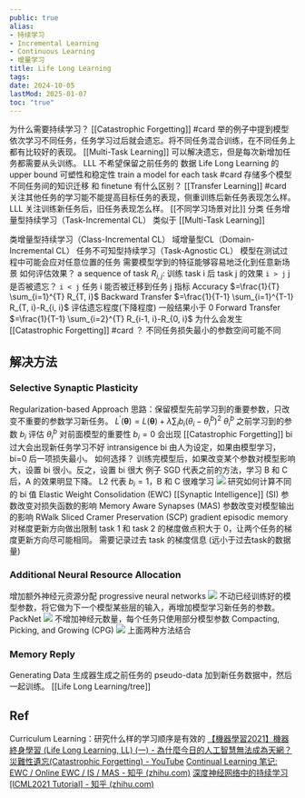 ```yaml
---
public: true
alias:
- 持续学习
- Incremental Learning
- Continuous Learning
- 增量学习
title: Life Long Learning
tags:
date: 2024-10-05
lastMod: 2025-01-07
toc: "true"
---
```


为什么需要持续学习？
[[Catastrophic Forgetting]] #card
举的例子中提到模型依次学习不同任务，任务学习过后就会遗忘。将不同任务混合训练，在不同任务上都有比较好的表现。
[[Multi-Task Learning]] 可以解决遗忘，但是每次新增加任务都需要从头训练。
LLL 不希望保留之前任务的 数据
Life Long Learning 的 upper bound
可塑性和稳定性 train a model for each task #card
存储多个模型
不同任务间的知识迁移
和 finetune 有什么区别？ [[Transfer Learning]] #card
关注其他任务的学习能不能提高目标任务的表现，侧重训练后新任务表现怎么样。
LLL 关注训练新任务后，旧任务表现怎么样。
[[不同学习场景对比]]
分类
任务增量型持续学习（Task-Incremental CL）
类似于 [[Multi-Task Learning]]

类增量型持续学习（Class-Incremental CL）
域增量型CL（Domain-Incremental CL）
任务不可知型持续学习（Task-Agnostic CL）
模型在测试过程中可能会应对任意位置的任务
需要模型学到的特征能够容易地泛化到任意新场景
如何评估效果？
a sequence of task
$R_{i,j}$: 训练 task i 后 task j 的效果
`i > j` j 是否被遗忘？
`i < j` 任务 i 能否被迁移到任务 j
指标
Accuracy $=\frac{1}{T} \sum_{i=1}^{T} R_{T, i}$
Backward Transfer $=\frac{1}{T-1} \sum_{i=1}^{T-1} R_{T, i}-R_{i, i}$
评估遗忘程度(下降程度)
一般结果小于 0
Forward Transfer $=\frac{1}{T-1} \sum_{i=2}^{T} R_{i-1, i}-R_{0, i}$
为什么会发生 [[Catastrophic Forgetting]] #card
？
不同任务损失最小的参数空间可能不同
## 解决方法
### Selective Synaptic Plasticity
Regularization-based Approach
思路：保留模型先前学习到的重要参数，只改变不重要的参数学习新任务。
$L^{\prime}(\boldsymbol{\theta})=L(\boldsymbol{\theta})+\lambda \sum_{i} b_{i}\left(\theta_{i}-\theta_{i}^{b}\right)^{2}$
$\theta ^b_i$ 之前学习到的参数
$b_i$ 评估 $\theta ^b_i$ 对前面模型的重要性
$b_i = 0$ 会出现 [[Catastrophic Forgetting]]
bi 过大会出现新任务学习不好 intransigence
bi 由人为设定，如果由模型学习，bi=0 后一项损失最小。
如何选择？
训练完模型后，如果改变某个参数对模型影响大，设置 bi 很小。反之，设置 bi 很大
例子
SGD 代表之前的方法，学习 B 和 C 后，A 的效果明显下降。
L2 代表 $b_i = 1$，B 和 C 很难学习
![](https://media.xiang578.com/selective-synaptic-plasticity-example.png)
研究如何计算不同的 bi 值
Elastic Weight Consolidation (EWC)
[[Synaptic Intelligence]] (SI) 参数改变对损失函数的影响
Memory Aware Synapses (MAS) 参数改变对模型输出的影响
RWalk
Sliced Cramer Preservation (SCP)
gradient episodic memory
对梯度更新方向做出限制
task 1 和 task 2 的梯度做点积大于 0，让两个任务的梯度更新方向尽可能相同。
需要记录过去 task 的梯度信息 (远小于过去task的数据量)
### Additional Neural Resource Allocation
增加额外神经元资源分配
progressive neural networks
![](https://media.xiang578.com/progressive-neural-networks.png)
不动已经训练好的模型参数，将它做为下一个模型某些层的输入，再增加模型学习新任务的参数。
PackNet
![](https://media.xiang578.com/pack.png)
不增加神经元数量，每个任务只使用部分模型参数
Compacting, Picking, and Growing (CPG)
![](https://media.xiang578.com/compacting-picking-and-growing.png)
上面两种方法结合
### Memory Reply
Generating Data
生成器生成之前任务的 pseudo-data 加到新任务数据中，然后一起训练。
[[Life Long Learning/tree]]
## Ref
Curriculum Learning：研究什么样的学习顺序是有效的
[【機器學習2021】機器終身學習 (Life Long Learning, LL) (一) - 為什麼今日的人工智慧無法成為天網？災難性遺忘(Catastrophic Forgetting) - YouTube](https://www.youtube.com/watch?v=rWF9sg5w6Zk)
[Continual Learning 笔记: EWC / Online EWC / IS / MAS - 知乎 (zhihu.com)](https://zhuanlan.zhihu.com/p/205073566)
[深度神经网络中的持续学习 [ICML2021 Tutorial] - 知乎 (zhihu.com)](https://zhuanlan.zhihu.com/p/438766442)